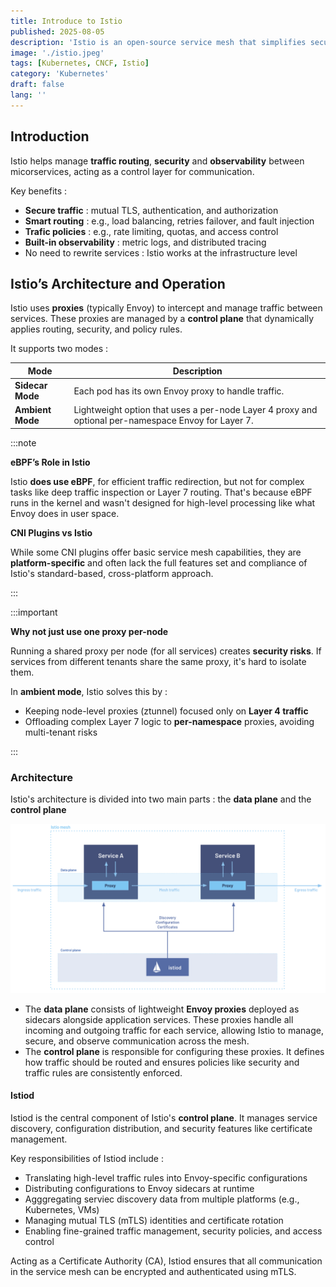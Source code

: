 ```yaml
---
title: Introduce to Istio
published: 2025-08-05
description: 'Istio is an open-source service mesh that simplifies secure, reliable and observable communication between microservices without requiring changes to your application code.'
image: './istio.jpeg'
tags: [Kubernetes, CNCF, Istio]
category: 'Kubernetes'
draft: false 
lang: ''
---
```


## Introduction

Istio helps manage **traffic routing**, **security** and **observability** between micorservices, acting as a control layer for communication.

Key benefits :
- **Secure traffic** : mutual TLS, authentication, and authorization
- **Smart routing** : e.g., load balancing, retries failover, and fault injection
- **Trafic policies** : e.g., rate limiting, quotas, and access control
- **Built-in observability** : metric logs, and distributed tracing
- No need to rewrite services : Istio works at the infrastructure level

## Istio’s Architecture and Operation

Istio uses **proxies** (typically Envoy) to intercept and manage traffic between services. These proxies are managed by a **control plane** that dynamically applies routing, security, and policy rules.

It supports two modes :

| Mode             | Description                                                                                         |
| ---------------- | --------------------------------------------------------------------------------------------------- |
| **Sidecar Mode** | Each pod has its own Envoy proxy to handle traffic.                                                 |
| **Ambient Mode** | Lightweight option that uses a per-node Layer 4 proxy and optional per-namespace Envoy for Layer 7. |


:::note

**eBPF’s Role in Istio**

Istio **does use eBPF**, for efficient traffic redirection, but not for complex tasks like deep traffic inspection or Layer 7 routing. That's because eBPF runs in the kernel and wasn't designed for high-level processing like what Envoy does in user space.

**CNI Plugins vs Istio**

While some CNI plugins offer basic service mesh capabilities, they are **platform-specific** and often lack the full features set and compliance of Istio's standard-based, cross-platform approach.

:::

:::important

**Why not just use one proxy per-node**

Running a shared proxy per node (for all services) creates **security risks**. If services from different tenants share the same proxy, it's hard to isolate them.

In **ambient mode**, Istio solves this by :
- Keeping node-level proxies (ztunnel) focused only on **Layer 4 traffic**
- Offloading complex Layer 7 logic to **per-namespace** proxies, avoiding multi-tenant risks

:::

### Architecture

Istio's architecture is divided into two main parts : the **data plane** and the **control plane**

![architecture](./architecture.png)

- The **data plane** consists of lightweight **Envoy proxies** deployed as sidecars alongside application services. These proxies handle all incoming and outgoing traffic for each service, allowing Istio to manage, secure, and observe communication across the mesh.
- The **control plane** is responsible for configuring these proxies. It defines how traffic should be routed and ensures policies like security and traffic rules are consistently enforced.

#### Istiod 

Istiod is the central component of Istio's **control plane**. It manages service discovery, configuration distribution, and security features like certificate management.

Key responsibilities of Istiod include :
- Translating high-level traffic rules into Envoy-specific configurations
- Distributing configurations to Envoy sidecars at runtime
- Agggregating serviec discovery data from multiple platforms (e.g., Kubernetes, VMs)
- Managing mutual TLS (mTLS) identities and certificate rotation
- Enabling fine-grained traffic management, security policies, and access control

Acting as a Certificate Authority (CA), Istiod ensures that all communication in the service mesh can be encrypted and authenticated using mTLS.
